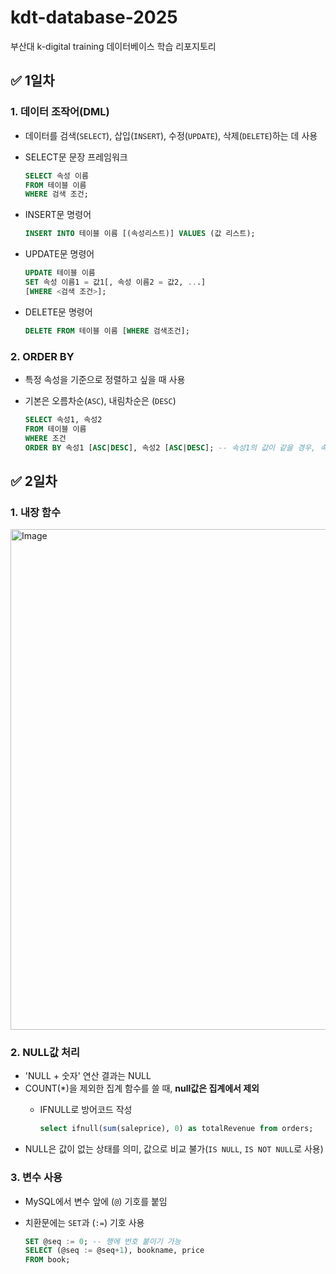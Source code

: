 # kdt-database-2025
부산대 k-digital training 데이터베이스 학습 리포지토리

## :white_check_mark: 1일차
### 1. 데이터 조작어(DML)
- 데이터를 검색(`SELECT`), 삽입(`INSERT`), 수정(`UPDATE`), 삭제(`DELETE`)하는 데 사용
- SELECT문 문장 프레임워크
    
    ```sql
    SELECT 속성 이름
    FROM 테이블 이름
    WHERE 검색 조건;
    ```
- INSERT문 명령어

     ```sql
    INSERT INTO 테이블 이름 [(속성리스트)] VALUES (값 리스트);
    ```
- UPDATE문 명령어

     ```sql
    UPDATE 테이블 이름
    SET 속성 이름1 = 값1[, 속성 이름2 = 값2, ...]
    [WHERE <검색 조건>];
    ```
- DELETE문 명령어

    ```sql
    DELETE FROM 테이블 이름 [WHERE 검색조건];
    ```

### 2. ORDER BY
- 특정 속성을 기준으로 정렬하고 싶을 때 사용
- 기본은 오름차순(`ASC`), 내림차순은 (`DESC`)
    
    ```sql
    SELECT 속성1, 속성2
    FROM 테이블 이름
    WHERE 조건
    ORDER BY 속성1 [ASC|DESC], 속성2 [ASC|DESC]; -- 속성1의 값이 같을 경우, 속성2로 정렬
    ```

## :white_check_mark: 2일차
### 1. 내장 함수
<img width="1280" height="801" alt="Image" src="https://github.com/user-attachments/assets/f36c52fe-97b9-40fc-bb01-5a7f777840a7" />

### 2. NULL값 처리
- 'NULL + 숫자' 연산 결과는 NULL
- COUNT(*)을 제외한 집계 함수를 쓸 때, **null값은 집계에서 제외**
    - IFNULL로 방어코드 작성

        ```sql
        select ifnull(sum(saleprice), 0) as totalRevenue from orders;
        ```
- NULL은 값이 없는 상태를 의미, 값으로 비교 불가(`IS NULL`, `IS NOT NULL`로 사용)

### 3. 변수 사용
- MySQL에서 변수 앞에 (`@`) 기호를 붙임
- 치환문에는 `SET`과 (`:=`) 기호 사용
    
    ```sql
    SET @seq := 0; -- 행에 번호 붙이기 가능
    SELECT (@seq := @seq+1), bookname, price
    FROM book;
    ```
